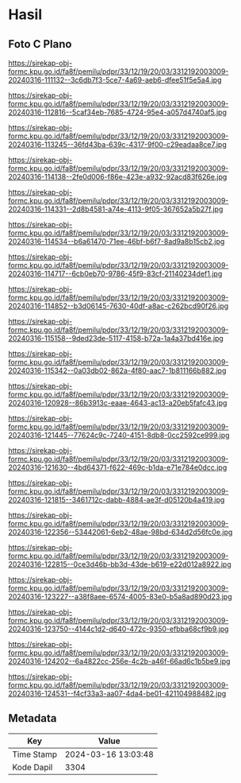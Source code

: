 # Hasil

## Foto C Plano

https://sirekap-obj-formc.kpu.go.id/fa8f/pemilu/pdpr/33/12/19/20/03/3312192003009-20240316-111132--3c6db7f3-5ce7-4a69-aeb6-dfee51f5e5a4.jpg

https://sirekap-obj-formc.kpu.go.id/fa8f/pemilu/pdpr/33/12/19/20/03/3312192003009-20240316-112816--5caf34eb-7685-4724-95e4-a057d4740af5.jpg

https://sirekap-obj-formc.kpu.go.id/fa8f/pemilu/pdpr/33/12/19/20/03/3312192003009-20240316-113245--36fd43ba-639c-4317-9f00-c29eadaa8ce7.jpg

https://sirekap-obj-formc.kpu.go.id/fa8f/pemilu/pdpr/33/12/19/20/03/3312192003009-20240316-114138--2fe0d006-f86e-423e-a932-92acd83f626e.jpg

https://sirekap-obj-formc.kpu.go.id/fa8f/pemilu/pdpr/33/12/19/20/03/3312192003009-20240316-114331--2d8b4581-a74e-4113-9f05-367652a5b27f.jpg

https://sirekap-obj-formc.kpu.go.id/fa8f/pemilu/pdpr/33/12/19/20/03/3312192003009-20240316-114534--b6a61470-71ee-46bf-b6f7-8ad9a8b15cb2.jpg

https://sirekap-obj-formc.kpu.go.id/fa8f/pemilu/pdpr/33/12/19/20/03/3312192003009-20240316-114717--6cb0eb70-9786-45f9-83cf-21140234def1.jpg

https://sirekap-obj-formc.kpu.go.id/fa8f/pemilu/pdpr/33/12/19/20/03/3312192003009-20240316-114852--b3d06145-7630-40df-a8ac-c262bcd90f26.jpg

https://sirekap-obj-formc.kpu.go.id/fa8f/pemilu/pdpr/33/12/19/20/03/3312192003009-20240316-115158--9ded23de-5117-4158-b72a-1a4a37bd416e.jpg

https://sirekap-obj-formc.kpu.go.id/fa8f/pemilu/pdpr/33/12/19/20/03/3312192003009-20240316-115342--0a03db02-862a-4f80-aac7-1b811166b882.jpg

https://sirekap-obj-formc.kpu.go.id/fa8f/pemilu/pdpr/33/12/19/20/03/3312192003009-20240316-120928--86b3913c-eaae-4643-ac13-a20eb5fafc43.jpg

https://sirekap-obj-formc.kpu.go.id/fa8f/pemilu/pdpr/33/12/19/20/03/3312192003009-20240316-121445--77624c9c-7240-4151-8db8-0cc2592ce999.jpg

https://sirekap-obj-formc.kpu.go.id/fa8f/pemilu/pdpr/33/12/19/20/03/3312192003009-20240316-121630--4bd64371-f622-469c-b1da-e71e784e0dcc.jpg

https://sirekap-obj-formc.kpu.go.id/fa8f/pemilu/pdpr/33/12/19/20/03/3312192003009-20240316-121815--3461712c-dabb-4884-ae3f-d05120b4a419.jpg

https://sirekap-obj-formc.kpu.go.id/fa8f/pemilu/pdpr/33/12/19/20/03/3312192003009-20240316-122356--53442061-6eb2-48ae-98bd-634d2d56fc0e.jpg

https://sirekap-obj-formc.kpu.go.id/fa8f/pemilu/pdpr/33/12/19/20/03/3312192003009-20240316-122815--0ce3d46b-bb3d-43de-b619-e22d012a8922.jpg

https://sirekap-obj-formc.kpu.go.id/fa8f/pemilu/pdpr/33/12/19/20/03/3312192003009-20240316-123227--a38f8aee-6574-4005-83e0-b5a8ad890d23.jpg

https://sirekap-obj-formc.kpu.go.id/fa8f/pemilu/pdpr/33/12/19/20/03/3312192003009-20240316-123750--4144c1d2-d640-472c-9350-efbba68cf9b9.jpg

https://sirekap-obj-formc.kpu.go.id/fa8f/pemilu/pdpr/33/12/19/20/03/3312192003009-20240316-124202--6a4822cc-256e-4c2b-a46f-66ad6c1b5be9.jpg

https://sirekap-obj-formc.kpu.go.id/fa8f/pemilu/pdpr/33/12/19/20/03/3312192003009-20240316-124531--f4cf33a3-aa07-4da4-be01-421104988482.jpg


## Metadata

| Key        | Value               |
| ---------- | ------------------- |
| Time Stamp | 2024-03-16 13:03:48 |
| Kode Dapil | 3304                |




